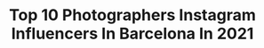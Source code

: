---
title: Top 10 Photographers Instagram Influencers In Barcelona In 2021
description: >-
  Find top photographers Instagram influencers in Barcelona in 2021. Most popular hashtags: #barcelona #costabrava #portrait.
platform: Instagram
hits: 161
text_top: Analyze the top-rated Instagram accounts on inBeat.
text_bottom: Our search engine holds 161 Instagram influencers like this in Barcelona, Spain for you to collaborate.
profiles:
  - username: "softdaylight"
    fullname: >-
      Carlos Ruiz Monroy
    bio: >-
      Aimlessly Photographer Barcelona (And worldwide if you want) @softlightweddings No Collaborations. DM for rates.
    location: "Spain"
    followers: 18543
    engagement: 546
    commentsToLikes: 0.035620
    id: ck0u9blhg9hr30i19p7oramcn
    verified: false
    hashtags: ""
  - username: "carlotadelsol"
    fullname: >-
      Carlota Delgado 🌿
    bio: >-
      Photographer Barcelona 🌞 -✉️ carlotadelsol@gmail.com
    location: "Spain"
    followers: 5901
    engagement: 681
    commentsToLikes: 0.015114
    id: ck5q8719t4qow0i11k7jr6gpa
    verified: false
    hashtags: ""
  - username: "milosz_bmx"
    fullname: >-
      milosz_bmx
    bio: >-
      Bmx + musica = felicidad Colaboraciones: milobmx97@gmail.com Mi canal:
    location: "Spain"
    followers: 29676
    engagement: 419
    commentsToLikes: 0.013828
    id: ck135f47c13r20i19x8vh4t8j
    verified: false
    hashtags: "#420, #like, #ride, #new"
  - username: "volynskaia_anna"
    fullname: >-
      Photographer Barcelona
    bio: >-
      ANNA VolynskaiA 🇷🇺🇪🇸🇬🇧 📍BARCELONA-Lloret-GIRONA 📍Costa Brava 📍Saint-Petersburg ☎️+34 608689347 (WhatsApp/Viber)
    location: "Spain"
    followers: 34687
    engagement: 484
    commentsToLikes: 0.074777
    id: ck15sbmbkc6s80i19i3chb6ww
    verified: false
    hashtags: ""
  - username: "albina.bouts"
    fullname: >-
      Photographer Barcelona/Moscow
    bio: >-
      Personal photoshoots. Based in Barcelona. Booking photoshoot: +34633110481 (WhatsApp)
    location: "Spain"
    followers: 12226
    engagement: 317
    commentsToLikes: 0.212987
    id: ck5cefwr2kxut0i11vsuwggkb
    verified: false
    hashtags: "#barcelona, #golf, #alabrigahotel, #hotelw"
  - username: "uriipaalaci"
    fullname: >-
      Oriol Palací
    bio: >-
      Hi! I’m Uri 🙋🏼‍♂️ 📍 Currently in Barcelona || Photographer & Filmmaker || Presets: @crazypresets.co Business contact: contactouriipaalaci@gmail.com
    location: "Spain"
    followers: 13740
    engagement: 979
    commentsToLikes: 0.023757
    id: ck5ckq2tpxdz60i11dgkcz1mc
    verified: false
    hashtags: ""
  - username: "photosberns"
    fullname: >-
      Photos Berns
    bio: >-
      Portrait Photographer 📍 Barcelona 👤 Personal account: @bernasesss Contrataciones: alexbernases@gmail.com
    location: "Spain"
    followers: 5356
    engagement: 817
    commentsToLikes: 0.039365
    id: ckapaux8pxkaz0i78jehjziek
    verified: false
    hashtags: "#snipes, #airmaxday, #nike, #snipesstaff98"
  - username: "marieberiestain"
    fullname: >-
      ℳ𝒶𝓇𝒾𝑒 ℬ𝑒𝓇𝒾𝑒𝓈𝓉𝒶𝒾𝓃
    bio: >-
      Artist till I find a real job Fashion and Beauty photographer in Barcelona Work and portfolio inquiries - marieberiestain@gmail.com
    location: "Spain"
    followers: 14181
    engagement: 144
    commentsToLikes: 0.065163
    id: ck6tiayr30dh20j717efutvqw
    verified: false
    hashtags: "#bts"
  - username: "stoptheroc"
    fullname: >-
      Roc Isern
    bio: >-
      Photographer from Barcelona @BarcelonaFacades
    location: "Spain"
    followers: 167463
    engagement: 252
    commentsToLikes: 0.041911
    id: ck0tsk2zf045q0i19bxfh01sn
    verified: true
    hashtags: "#basel, #barcelonafacades, #hellofrom, #stoptherocinbasel"
  - username: "saraseaside"
    fullname: >-
      Sara Costa
    bio: >-
      🎞 Photographer📷 Barcelona 🗺️ 📩 saracosta.es@gmail.com
    location: "Spain"
    followers: 9457
    engagement: 538
    commentsToLikes: 0.023720
    id: ck14k0t4in5df0i19wxwgsl5q
    verified: false
    hashtags: "#odeandiefreude, #theanalogclub, #somewhereiwouldliketolive, #artclassified"
---